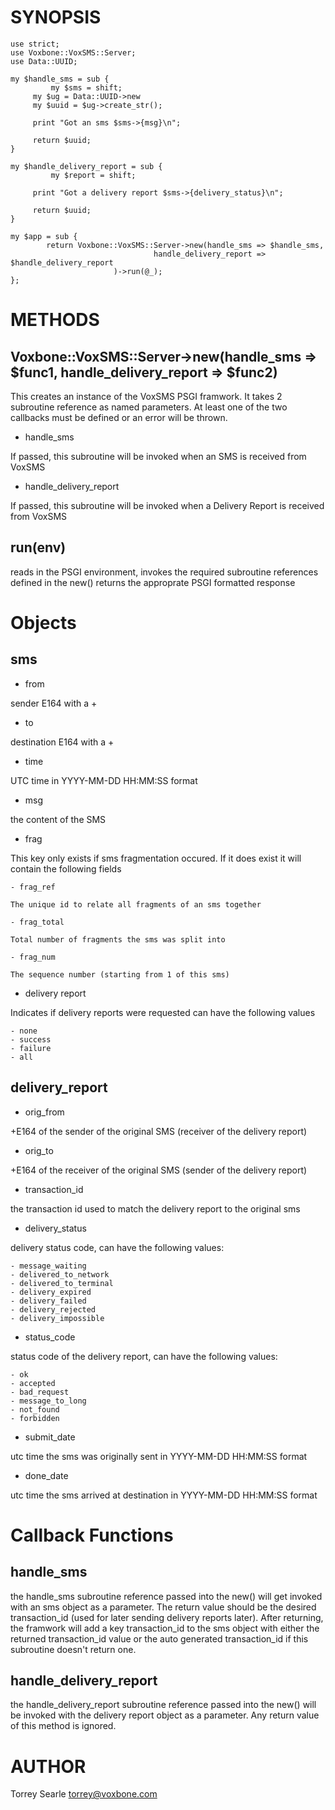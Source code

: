 # SYNOPSIS

    use strict;
    use Voxbone::VoxSMS::Server;
    use Data::UUID;

    my $handle_sms = sub {
	         my $sms = shift;
		 my $ug = Data::UUID->new
		 my $uuid = $ug->create_str();

		 print "Got an sms $sms->{msg}\n";

		 return $uuid;
    }

    my $handle_delivery_report = sub {
	         my $report = shift;

		 print "Got a delivery report $sms->{delivery_status}\n";

		 return $uuid;
    }

    my $app = sub {
	        return Voxbone::VoxSMS::Server->new(handle_sms => $handle_sms, 
				                    handle_delivery_report => $handle_delivery_report
						   )->run(@_);
    };

# METHODS

## Voxbone::VoxSMS::Server->new(handle_sms => $func1, handle_delivery_report => $func2)

This creates an instance of the VoxSMS PSGI framwork. It takes 2 subroutine reference as named parameters.  At least one of the two callbacks must be defined or an error will be thrown.

- handle_sms

If passed, this subroutine will be invoked when an SMS is received from VoxSMS

- handle_delivery_report

If passed, this subroutine will be invoked when a Delivery Report is received from VoxSMS

## run(env)

reads in the PSGI environment, invokes the required subroutine references defined in the new() returns the approprate PSGI formatted response

# Objects

## sms

- from

sender E164 with a +

- to

destination E164 with a +

- time

UTC time in YYYY-MM-DD HH:MM:SS format

- msg

the content of the SMS

- frag

This key only exists if sms fragmentation occured.  If it does exist  it will contain the following fields

    - frag_ref

    The unique id to relate all fragments of an sms together

    - frag_total

    Total number of fragments the sms was split into

    - frag_num

    The sequence number (starting from 1 of this sms)

- delivery report

Indicates if delivery reports were requested can have the following values

    - none
    - success
    - failure
    - all



## delivery_report

- orig_from

+E164 of the sender of the original SMS (receiver of the delivery report)

- orig_to

+E164 of the receiver of the original SMS (sender of the delivery report)

- transaction_id

the transaction id used to match the delivery report to the original sms

- delivery_status

delivery status code, can have the following values:

    - message_waiting
    - delivered_to_network
    - delivered_to_terminal
    - delivery_expired
    - delivery_failed
    - delivery_rejected
    - delivery_impossible

- status_code

status code of the delivery report, can have the following values:

    - ok
    - accepted
    - bad_request
    - message_to_long
    - not_found
    - forbidden

- submit_date

utc time the sms was originally sent in YYYY-MM-DD HH:MM:SS format

- done_date

utc time the sms arrived at destination  in YYYY-MM-DD HH:MM:SS format

# Callback Functions

## handle_sms

the handle_sms subroutine reference passed into the new() will get invoked with an sms object as a parameter.  The return value should be the desired transaction_id (used for later sending delivery reports later).  After returning, the framwork will add a key transaction_id to the sms object with either the returned transaction_id value or the auto generated transaction_id if this subroutine doesn't return one.

## handle_delivery_report

the handle_delivery_report subroutine reference passed into the new() will be invoked with the delivery report object as a parameter.  Any return value of this method is ignored.

# AUTHOR

Torrey Searle <torrey@voxbone.com>
